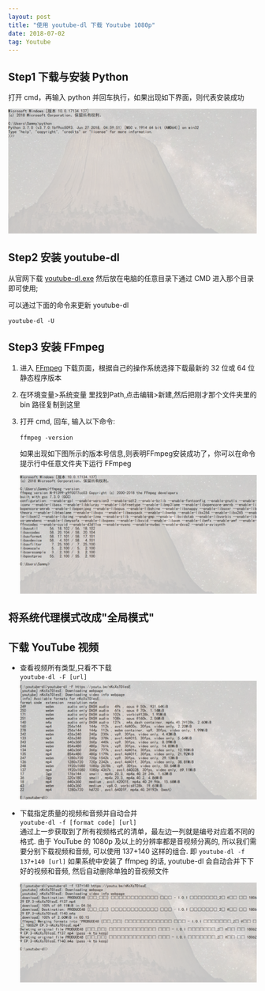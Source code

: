 ```yaml
---
layout: post
title: "使用 youtube-dl 下载 Youtube 1080p"
date: 2018-07-02
tag: Youtube
---   
```


## Step1 下载与安装 Python
打开 cmd，再输入 python 并回车执行，如果出现如下界面，则代表安装成功

![](/images/posts/youtube/python.png)

## Step2 安装 youtube-dl
从官网下载 [youtube-dl.exe](http://www.youtube-dl.org/) 然后放在电脑的任意目录下通过 CMD 进入那个目录即可使用;

可以通过下面的命令来更新 youtube-dl
```
youtube-dl -U
```

## Step3 安装 FFmpeg
1. 进入 [FFmpeg](https://ffmpeg.zeranoe.com/builds/) 下载页面，根据自己的操作系统选择下载最新的 32 位或 64 位静态程序版本

2. 在环境变量>系统变量 里找到Path,点击编辑>新建,然后把刚才那个文件夹里的 bin 路径复制到这里

3. 打开 cmd, 回车, 输入以下命令:
   
   `ffmpeg -version`
   
   如果出现如下图所示的版本号信息,则表明FFmpeg安装成功了，你可以在命令提示行中任意文件夹下运行 FFmpeg

    ![](/images/posts/youtube/ffmpeg.png)

## 将系统代理模式改成"全局模式"

## 下载 YouTube 视频

- 查看视频所有类型,只看不下载<br>
  `youtube-dl -F [url]`<br>
  ![](/images/posts/youtube/list.png)

- 下载指定质量的视频和音频并自动合并<br>
  `youtube-dl -f [format code] [url]`<br>
  通过上一步获取到了所有视频格式的清单，最左边一列就是编号对应着不同的格式.
  由于 YouTube 的 1080p 及以上的分辨率都是音视频分离的, 所以我们需要分别下载视频和音频, 可以使用 137+140 这样的组合.
  即 `youtube-dl -f 137+140 [url]`
  如果系统中安装了 ffmpeg 的话, youtube-dl 会自动合并下下好的视频和音频, 然后自动删除单独的音视频文件
  
  ![](/images/posts/youtube/download.png)
